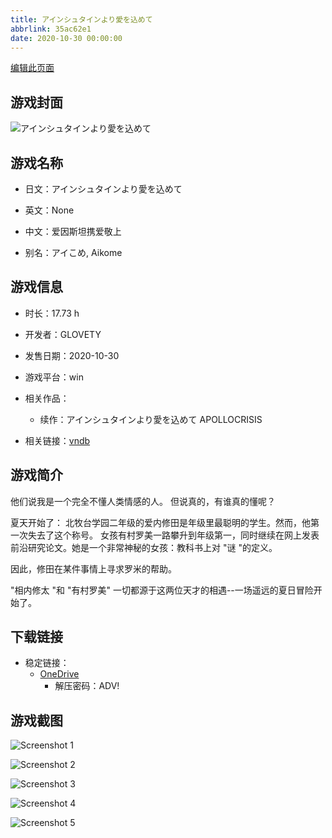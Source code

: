 ```yaml
---
title: アインシュタインより愛を込めて
abbrlink: 35ac62e1
date: 2020-10-30 00:00:00
---
```

[编辑此页面](https://github.com/ACG-3/ADV3-source/blob/main/source/_posts/games/%E3%82%A2%E3%82%A4%E3%83%B3%E3%82%B7%E3%83%A5%E3%82%BF%E3%82%A4%E3%83%B3%E3%82%88%E3%82%8A%E6%84%9B%E3%82%92%E8%BE%BC%E3%82%81%E3%81%A6.md)

## 游戏封面

![アインシュタインより愛を込めて](https://pan.timero.xyz/d/onedrive/img_lib_001/%E3%82%A2%E3%82%A4%E3%83%B3%E3%82%B7%E3%83%A5%E3%82%BF%E3%82%A4%E3%83%B3%E3%82%88%E3%82%8A%E6%84%9B%E3%82%92%E8%BE%BC%E3%82%81%E3%81%A6_cover.avif)


## 游戏名称

- 日文：アインシュタインより愛を込めて
- 英文：None
- 中文：爱因斯坦携爱敬上

- 别名：アイこめ, Aikome


## 游戏信息

- 时长：17.73 h
- 开发者：GLOVETY
- 发售日期：2020-10-30
- 游戏平台：win
- 相关作品：
   - 续作：アインシュタインより愛を込めて APOLLOCRISIS

- 相关链接：[vndb](https://vndb.org/v24987)


## 游戏简介

他们说我是一个完全不懂人类情感的人。
但说真的，有谁真的懂呢？

夏天开始了：
北牧台学园二年级的爱内修田是年级里最聪明的学生。然而，他第一次失去了这个称号。
女孩有村罗美一路攀升到年级第一，同时继续在网上发表前沿研究论文。她是一个非常神秘的女孩：教科书上对 "谜 "的定义。

因此，修田在某件事情上寻求罗米的帮助。

"相内修太 "和 "有村罗美"
一切都源于这两位天才的相遇--一场遥远的夏日冒险开始了。




## 下载链接

- 稳定链接：
    - [OneDrive](https://pan.timero.xyz/onedrive/adv_lib_001/%E3%82%A2%E3%82%A4%E3%83%B3%E3%82%B7%E3%83%A5%E3%82%BF%E3%82%A4%E3%83%B3%E3%82%88%E3%82%8A%E6%84%9B%E3%82%92%E8%BE%BC%E3%82%81%E3%81%A6)
        - 解压密码：ADV!



## 游戏截图


![Screenshot 1](https://pan.timero.xyz/d/onedrive/img_lib_001/%E3%82%A2%E3%82%A4%E3%83%B3%E3%82%B7%E3%83%A5%E3%82%BF%E3%82%A4%E3%83%B3%E3%82%88%E3%82%8A%E6%84%9B%E3%82%92%E8%BE%BC%E3%82%81%E3%81%A6_Screenshot_1.avif)

![Screenshot 2](https://pan.timero.xyz/d/onedrive/img_lib_001/%E3%82%A2%E3%82%A4%E3%83%B3%E3%82%B7%E3%83%A5%E3%82%BF%E3%82%A4%E3%83%B3%E3%82%88%E3%82%8A%E6%84%9B%E3%82%92%E8%BE%BC%E3%82%81%E3%81%A6_Screenshot_2.avif)

![Screenshot 3](https://pan.timero.xyz/d/onedrive/img_lib_001/%E3%82%A2%E3%82%A4%E3%83%B3%E3%82%B7%E3%83%A5%E3%82%BF%E3%82%A4%E3%83%B3%E3%82%88%E3%82%8A%E6%84%9B%E3%82%92%E8%BE%BC%E3%82%81%E3%81%A6_Screenshot_3.avif)

![Screenshot 4](https://pan.timero.xyz/d/onedrive/img_lib_001/%E3%82%A2%E3%82%A4%E3%83%B3%E3%82%B7%E3%83%A5%E3%82%BF%E3%82%A4%E3%83%B3%E3%82%88%E3%82%8A%E6%84%9B%E3%82%92%E8%BE%BC%E3%82%81%E3%81%A6_Screenshot_4.avif)

![Screenshot 5](https://pan.timero.xyz/d/onedrive/img_lib_001/%E3%82%A2%E3%82%A4%E3%83%B3%E3%82%B7%E3%83%A5%E3%82%BF%E3%82%A4%E3%83%B3%E3%82%88%E3%82%8A%E6%84%9B%E3%82%92%E8%BE%BC%E3%82%81%E3%81%A6_Screenshot_5.avif)


